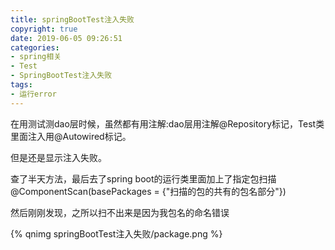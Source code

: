 ```yaml
---
title: springBootTest注入失败
copyright: true
date: 2019-06-05 09:26:51
categories:
- spring相关
- Test
- SpringBootTest注入失败
tags:
- 运行error
---
```


在用测试测dao层时候，虽然都有用注解:dao层用注解@Repository标记，Test类里面注入用@Autowired标记。

但是还是显示注入失败。

<!--more-->

查了半天方法，最后去了spring boot的运行类里面加上了指定包扫描@ComponentScan(basePackages = {"扫描的包的共有的包名部分"})

然后刚刚发现，之所以扫不出来是因为我包名的命名错误

{% qnimg springBootTest注入失败/package.png %}
